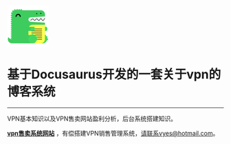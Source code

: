 ![Docusaurus Logo](https://github.com/vercel/vercel/blob/main/packages/frameworks/logos/docusaurus.svg)

# 基于Docusaurus开发的一套关于vpn的博客系统

---

VPN基本知识以及VPN售卖网站盈利分析，后台系统搭建知识。

**[vpn售卖系统网站](https://gaosu.biz)** ，有偿搭建VPN销售管理系统，请联系vyes@hotmail.com。
